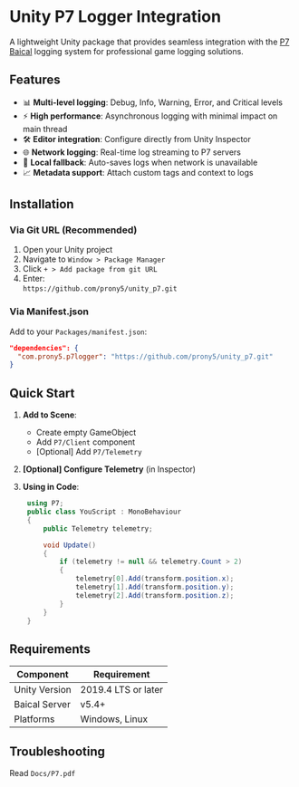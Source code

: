 # Unity P7 Logger Integration

A lightweight Unity package that provides seamless integration with the [P7 Baical](https://baical.net/) logging system for professional game logging solutions.

## Features

- 📊 **Multi-level logging**: Debug, Info, Warning, Error, and Critical levels
- ⚡ **High performance**: Asynchronous logging with minimal impact on main thread
- 🛠 **Editor integration**: Configure directly from Unity Inspector
- 🌐 **Network logging**: Real-time log streaming to P7 servers
- 📂 **Local fallback**: Auto-saves logs when network is unavailable
- 📈 **Metadata support**: Attach custom tags and context to logs

## Installation

### Via Git URL (Recommended)
1. Open your Unity project
2. Navigate to `Window > Package Manager`
3. Click `+ > Add package from git URL`
4. Enter:  
   `https://github.com/prony5/unity_p7.git`

### Via Manifest.json
Add to your `Packages/manifest.json`:
```json
"dependencies": {
  "com.prony5.p7logger": "https://github.com/prony5/unity_p7.git"
}
```

## Quick Start

1. **Add to Scene**:
   - Create empty GameObject
   - Add `P7/Client` component
   - [Optional] Add `P7/Telemetry`

2. **[Optional] Configure Telemetry** (in Inspector)

3. **Using in Code**:
   ```csharp
    using P7;
    public class YouScript : MonoBehaviour
    {
        public Telemetry telemetry;

        void Update()
        {
            if (telemetry != null && telemetry.Count > 2)
            {
                telemetry[0].Add(transform.position.x);
                telemetry[1].Add(transform.position.y);
                telemetry[2].Add(transform.position.z);
            }
        }
    }
   ```
## Requirements

| Component      | Requirement                         |
|----------------|-------------------------------------|
| Unity Version  | 2019.4 LTS or later                 |
| Baical Server  | v5.4+                               |
| Platforms      | Windows, Linux                      |

## Troubleshooting

Read `Docs/P7.pdf`
